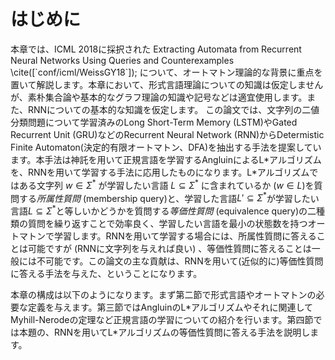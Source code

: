 # はじめに

本章では、ICML 2018に採択された Extracting Automata from Recurrent Neural Networks Using Queries and Counterexamples \\cite([\`conf/icml/WeissGY18\`]); について、オートマトン理論的な背景に重点を置いて解説します。本章において、形式言語理論についての知識は仮定しませんが、素朴集合論や基本的なグラフ理論の知識や記号などは適宜使用します。また、RNNについての基本的な知識を仮定します。
この論文では、文字列の二値分類問題について学習済みのLong Short-Term Memory (LSTM)やGated Recurrent Unit (GRU)などのRecurrent Neural Network (RNN)からDetermistic Finite Automaton(決定的有限オートマトン、DFA)を抽出する手法を提案しています。本手法は神託を用いて正規言語を学習するAngluinによるL\*アルゴリズムを、RNNを用いて学習する手法に応用したものになります。L\*アルゴリズムではある文字列 $w \in \Sigma^\ast$ が学習したい言語 $L\subseteq \Sigma^\ast$ に含まれているか ($w \in L$)を質問する*所属性質問* (membership query)と、学習した言語$L'\subseteq \Sigma^\ast$が学習したい言語$L\subseteq \Sigma^\ast$と等しいかどうかを質問する*等価性質問* (equivalence query)の二種類の質問を繰り返すことで効率良く、学習したい言語を最小の状態数を持つオートマトンで学習します。RNNを用いて学習する場合には、所属性質問に答えることは可能ですが (RNNに文字列を与えれば良い) 、等価性質問に答えることは一般には不可能です。この論文の主な貢献は、RNNを用いて(近似的に)等価性質問に答える手法を与えた、ということになります。

本章の構成は以下のようになります。まず第二節で形式言語やオートマトンの必要な定義を与えます。第三節ではAngluinのL\*アルゴリズムやそれに関連してMyhill-Nerodeの定理など正規言語の学習についての紹介を行います。第四節では本題の、RNNを用いてL\*アルゴリズムの等価性質問に答える手法を説明します。
